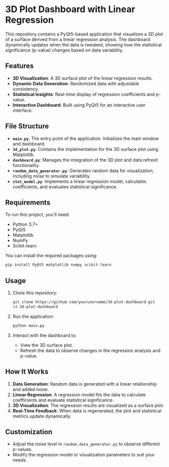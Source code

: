 # 3D Plot Dashboard with Linear Regression

This repository contains a PyQt5-based application that visualizes a 3D plot of a surface derived from a linear regression analysis. The dashboard dynamically updates when the data is tweaked, showing how the statistical significance (p-value) changes based on data variability.

## Features
- **3D Visualization**: A 3D surface plot of the linear regression results.
- **Dynamic Data Generation**: Randomized data with adjustable consistency.
- **Statistical Insights**: Real-time display of regression coefficients and p-value.
- **Interactive Dashboard**: Built using PyQt5 for an interactive user interface.

## File Structure

- **`main.py`**: The entry point of the application. Initializes the main window and dashboard.
- **`3d_plot.py`**: Contains the implementation for the 3D surface plot using Matplotlib.
- **`dashboard.py`**: Manages the integration of the 3D plot and data refresh functionality.
- **`random_data_generator.py`**: Generates random data for visualization, including noise to simulate variability.
- **`stat_model.py`**: Implements a linear regression model, calculates coefficients, and evaluates statistical significance.

## Requirements

To run this project, you'll need:

- Python 3.7+
- PyQt5
- Matplotlib
- NumPy
- Scikit-learn

You can install the required packages using:

```bash
pip install PyQt5 matplotlib numpy scikit-learn
```

## Usage

1. Clone this repository:

   ```bash
   git clone https://github.com/yourusername/3d-plot-dashboard.git
   cd 3d-plot-dashboard
   ```

2. Run the application:

   ```bash
   python main.py
   ```

3. Interact with the dashboard to:
   - View the 3D surface plot.
   - Refresh the data to observe changes in the regression analysis and p-value.

## How It Works

1. **Data Generation**: Random data is generated with a linear relationship and added noise.
2. **Linear Regression**: A regression model fits the data to calculate coefficients and evaluate statistical significance.
3. **3D Visualization**: The regression results are visualized as a surface plot.
4. **Real-Time Feedback**: When data is regenerated, the plot and statistical metrics update dynamically.

## Customization
- Adjust the noise level in `random_data_generator.py` to observe different p-values.
- Modify the regression model or visualization parameters to suit your needs.


